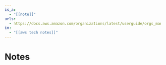 ```yaml
---
is_a:
  - "[[note]]"
urls:
  - https://docs.aws.amazon.com/organizations/latest/userguide/orgs_manage_ous.html
in:
  - "[[aws tech notes]]"
---
```

# Notes
